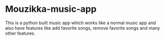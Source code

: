# Mouzikka-music-app
This is a python built music app which works like a normal music app and also have features like add favorite songs, remove favorite songs and many other features.
